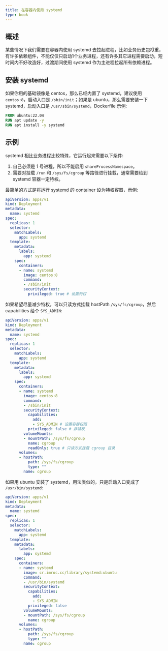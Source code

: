 ```yaml
---
title: 在容器内使用 systemd
type: book
---
```


## 概述

某些情况下我们需要在容器内使用 systemd 去拉起进程，比如业务历史包袱重，有许多依赖组件，不能仅仅只启动1个业务进程，还有许多其它进程需要启动，短时间内不好改造好，过渡期间使用 systemd 作为主进程拉起所有依赖进程。

## 安装 systemd

如果你用的基础镜像是 centos，那么已经内置了 systemd，建议使用 `centos:8`，启动入口是 `/sbin/init`；如果是 ubuntu，那么需要安装一下 systemd，启动入口是 `/usr/sbin/systemd`，Dockerfile 示例:

```dockerfile
FROM ubuntu:22.04
RUN apt update -y
RUN apt install -y systemd
```

## 示例

systemd 相比业务进程比较特殊，它运行起来需要以下条件:
1. 自己必须是 1 号进程，所以不能启用 `shareProcessNamespace`。
2. 需要对挂载 `/run` 和 `/sys/fs/cgroup` 等路径进行挂载，通常需要给到 systemd 容器一定特权。

最简单的方式是将运行 systemd 的 container 设为特权容器，示例:

```yaml
apiVersion: apps/v1
kind: Deployment
metadata:
  name: systemd
spec:
  replicas: 1
  selector:
    matchLabels:
      app: systemd
  template:
    metadata:
      labels:
        app: systemd
    spec:
      containers:
      - name: systemd
        image: centos:8
        command:
        - /sbin/init
        securityContext:
          privileged: true # 设置特权
```

如果希望尽量减少特权，可以只读方式挂载 hostPath `/sys/fs/cgroup`，然后 capabilities 给个 `SYS_ADMIN`:

```yaml
apiVersion: apps/v1
kind: Deployment
metadata:
  name: systemd
spec:
  replicas: 1
  selector:
    matchLabels:
      app: systemd
  template:
    metadata:
      labels:
        app: systemd
    spec:
      containers:
      - name: systemd
        image: centos:8
        command:
        - /sbin/init
        securityContext:
          capabilities:
            add:
            - SYS_ADMIN # 设置容器权限
          privileged: false # 非特权
        volumeMounts:
        - mountPath: /sys/fs/cgroup
          name: cgroup
          readOnly: true # 只读方式挂载 cgroup 目录
      volumes:
      - hostPath:
          path: /sys/fs/cgroup
          type: ""
        name: cgroup
```

如果用 ubuntu 安装了 systemd，用法类似的，只是启动入口变成了 `/usr/bin/systemd`:

```yaml
apiVersion: apps/v1
kind: Deployment
metadata:
  name: systemd
spec:
  replicas: 1
  selector:
    matchLabels:
      app: systemd
  template:
    metadata:
      labels:
        app: systemd
    spec:
      containers:
      - name: systemd
        image: cr.imroc.cc/library/systemd:ubuntu
        command:
        - /usr/bin/systemd
        securityContext:
          capabilities:
            add:
            - SYS_ADMIN
          privileged: false
        volumeMounts:
        - mountPath: /sys/fs/cgroup
          name: cgroup
      volumes:
      - hostPath:
          path: /sys/fs/cgroup
          type: ""
        name: cgroup
```